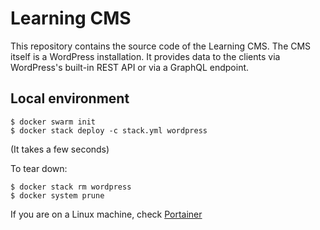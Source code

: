 # Learning CMS

This repository contains the source code of the Learning CMS. The CMS itself is a WordPress installation. It provides data to the clients via WordPress's built-in REST API or via a GraphQL endpoint.

## Local environment

```
$ docker swarm init
$ docker stack deploy -c stack.yml wordpress
```

(It takes a few seconds)

To tear down:
```
$ docker stack rm wordpress
$ docker system prune
```

If you are on a Linux machine, check [Portainer](https://www.portainer.io/installation/)
